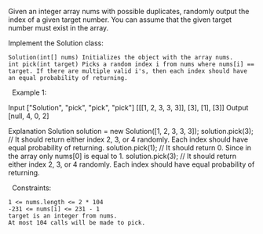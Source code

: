 Given an integer array nums with possible duplicates, randomly output the index of a given target number. You can assume that the given target number must exist in the array.

Implement the Solution class:


	Solution(int[] nums) Initializes the object with the array nums.
	int pick(int target) Picks a random index i from nums where nums[i] == target. If there are multiple valid i's, then each index should have an equal probability of returning.


 
Example 1:

Input
["Solution", "pick", "pick", "pick"]
[[[1, 2, 3, 3, 3]], [3], [1], [3]]
Output
[null, 4, 0, 2]

Explanation
Solution solution = new Solution([1, 2, 3, 3, 3]);
solution.pick(3); // It should return either index 2, 3, or 4 randomly. Each index should have equal probability of returning.
solution.pick(1); // It should return 0. Since in the array only nums[0] is equal to 1.
solution.pick(3); // It should return either index 2, 3, or 4 randomly. Each index should have equal probability of returning.


 
Constraints:


	1 <= nums.length <= 2 * 104
	-231 <= nums[i] <= 231 - 1
	target is an integer from nums.
	At most 104 calls will be made to pick.


